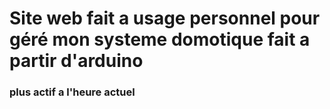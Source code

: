 # Site web fait a usage personnel pour géré mon systeme domotique fait a partir d'arduino
### plus actif a l'heure actuel
